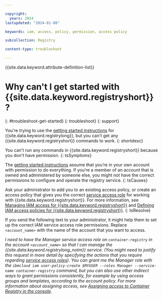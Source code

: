 ```yaml
---

copyright:
  years: 2024
lastupdated: "2024-01-08"

keywords: iam, access, policy, permission, access policy

subcollection: Registry

content-type: troubleshoot

---
```


{{site.data.keyword.attribute-definition-list}}

# Why can't I get started with {{site.data.keyword.registryshort}}?
{: #troubleshoot-get-started}
{: troubleshoot}
{: support}

You're trying to use the [getting started instructions](/docs/Registry?topic=Registry-getting-started) for {{site.data.keyword.registrylong}}, but you can't get any {{site.data.keyword.registryshort}} commands to work.
{: shortdesc}

You can't run any commands in {{site.data.keyword.registryshort}} because you don't have permission.
{: tsSymptoms}

The [getting started instructions](/docs/Registry?topic=Registry-getting-started) assume that you’re in your own account with permission to do everything. If you’re a member of an account that is owned and administered by someone else, you might not have the correct permissions to configure and operate the registry service.
{: tsCauses}

Ask your administrator to add you to an existing access policy, or create an access policy that gives you the correct [service access role](/docs/Registry?topic=Registry-iam&interface=ui#service_access_roles) for working with {{site.data.keyword.registryshort}}. For more information, see [Managing IAM access for {{site.data.keyword.registryshort}}](/docs/Registry?topic=Registry-iam&interface=ui) and [Defining IAM access policies for {{site.data.keyword.registryshort}}](/docs/Registry?topic=Registry-user).
{: tsResolve}

If you send the following text to your administrator, it might help them to set up the correct IAM service access role permissions. Replace `<account_name>` with the name of the account that you want to access.

*I need to have the Manager service access role on `container-registry` in the account `<account_name>` so that I can manage the {{site.data.keyword.registrylong_notm}} service. (You might need to justify this request in more detail by specifying the actions that you require regarding [service access roles](/docs/Registry?topic=Registry-iam&interface=ui#service_access_roles)). You can grant me the Manager role with the `ibmcloud iam user-policy-create $MYUSER --roles Manager --service-name container-registry` command, but you can also use other indirect ways to grant permissions consistently, for example by using access groups and templates, according to the account policy. For more information about assigning access, see [Assigning access to Container Registry in the console](/docs/Registry?topic=Registry-iam&interface=ui#registry_iam_assign-access-console).*
